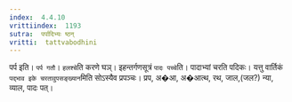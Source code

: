 ```yaml
---
index:  4.4.10
vrittiindex:  1193
sutra:  पर्पादिभ्यः ष्ठन्
vritti:  tattvabodhini 
---
```


पर्प इति। `पर्प गतौ`। `हलश्चे`ति करणे घञ्। इहन्तर्गणसूत्रं `पादः पच्चे`ति। पादाभ्यां चरति पदिकः। यत्तु वार्तिकं `पद्भाव इके चरतावुपसङ्ख्यान`मिति सोऽस्यैव प्रपञ्चः। प्रप, अ�आ, अ�आत्थ, रथ, जाल,(जल?) न्या, व्याल, पादः पत्।

